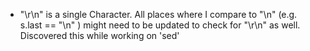 
- "\r\n" is a single Character.  All places where I compare to "\n" (e.g. s.last == "\n" ) might need to be updated to check for "\r\n" as well.  Discovered this while working on 'sed'
